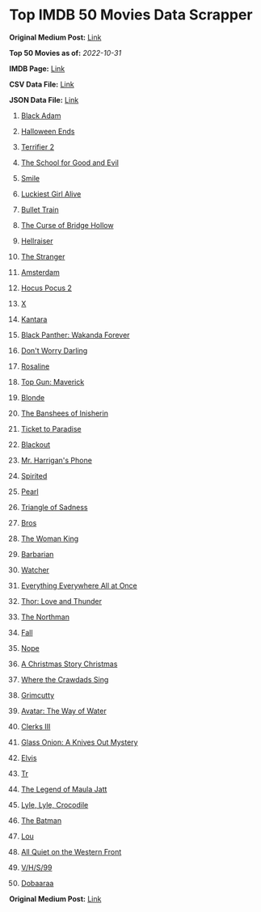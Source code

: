 # Top IMDB 50 Movies Data Scrapper

**Original Medium Post:** [Link](https://medium.com/@nishantsahoo/which-movie-should-i-watch-5c83a3c0f5b1) 

**Top 50 Movies as of:** _2022-10-31_

**IMDB Page:** [Link](http://www.imdb.com/search/title?release_date=2022,2022&title_type=feature)

**CSV Data File:** [Link](/Data/data.csv)

**JSON Data File:** [Link](/Data/data.json)

1. [Black Adam](https://www.imdb.com/title/tt6443346/?ref_=adv_li_tt)

2. [Halloween Ends](https://www.imdb.com/title/tt10665342/?ref_=adv_li_tt)

3. [Terrifier 2](https://www.imdb.com/title/tt10403420/?ref_=adv_li_tt)

4. [The School for Good and Evil](https://www.imdb.com/title/tt2935622/?ref_=adv_li_tt)

5. [Smile](https://www.imdb.com/title/tt15474916/?ref_=adv_li_tt)

6. [Luckiest Girl Alive](https://www.imdb.com/title/tt4595186/?ref_=adv_li_tt)

7. [Bullet Train](https://www.imdb.com/title/tt12593682/?ref_=adv_li_tt)

8. [The Curse of Bridge Hollow](https://www.imdb.com/title/tt15289240/?ref_=adv_li_tt)

9. [Hellraiser](https://www.imdb.com/title/tt0887261/?ref_=adv_li_tt)

10. [The Stranger](https://www.imdb.com/title/tt11897478/?ref_=adv_li_tt)

11. [Amsterdam](https://www.imdb.com/title/tt10304142/?ref_=adv_li_tt)

12. [Hocus Pocus 2](https://www.imdb.com/title/tt11909878/?ref_=adv_li_tt)

13. [X](https://www.imdb.com/title/tt13560574/?ref_=adv_li_tt)

14. [Kantara](https://www.imdb.com/title/tt15327088/?ref_=adv_li_tt)

15. [Black Panther: Wakanda Forever](https://www.imdb.com/title/tt9114286/?ref_=adv_li_tt)

16. [Don't Worry Darling](https://www.imdb.com/title/tt10731256/?ref_=adv_li_tt)

17. [Rosaline](https://www.imdb.com/title/tt1777606/?ref_=adv_li_tt)

18. [Top Gun: Maverick](https://www.imdb.com/title/tt1745960/?ref_=adv_li_tt)

19. [Blonde](https://www.imdb.com/title/tt1655389/?ref_=adv_li_tt)

20. [The Banshees of Inisherin](https://www.imdb.com/title/tt11813216/?ref_=adv_li_tt)

21. [Ticket to Paradise](https://www.imdb.com/title/tt14109724/?ref_=adv_li_tt)

22. [Blackout](https://www.imdb.com/title/tt8363392/?ref_=adv_li_tt)

23. [Mr. Harrigan's Phone](https://www.imdb.com/title/tt12908110/?ref_=adv_li_tt)

24. [Spirited](https://www.imdb.com/title/tt10999120/?ref_=adv_li_tt)

25. [Pearl](https://www.imdb.com/title/tt18925334/?ref_=adv_li_tt)

26. [Triangle of Sadness](https://www.imdb.com/title/tt7322224/?ref_=adv_li_tt)

27. [Bros](https://www.imdb.com/title/tt9731598/?ref_=adv_li_tt)

28. [The Woman King](https://www.imdb.com/title/tt8093700/?ref_=adv_li_tt)

29. [Barbarian](https://www.imdb.com/title/tt15791034/?ref_=adv_li_tt)

30. [Watcher](https://www.imdb.com/title/tt12004038/?ref_=adv_li_tt)

31. [Everything Everywhere All at Once](https://www.imdb.com/title/tt6710474/?ref_=adv_li_tt)

32. [Thor: Love and Thunder](https://www.imdb.com/title/tt10648342/?ref_=adv_li_tt)

33. [The Northman](https://www.imdb.com/title/tt11138512/?ref_=adv_li_tt)

34. [Fall](https://www.imdb.com/title/tt15325794/?ref_=adv_li_tt)

35. [Nope](https://www.imdb.com/title/tt10954984/?ref_=adv_li_tt)

36. [A Christmas Story Christmas](https://www.imdb.com/title/tt17220704/?ref_=adv_li_tt)

37. [Where the Crawdads Sing](https://www.imdb.com/title/tt9411972/?ref_=adv_li_tt)

38. [Grimcutty](https://www.imdb.com/title/tt17196124/?ref_=adv_li_tt)

39. [Avatar: The Way of Water](https://www.imdb.com/title/tt1630029/?ref_=adv_li_tt)

40. [Clerks III](https://www.imdb.com/title/tt11128440/?ref_=adv_li_tt)

41. [Glass Onion: A Knives Out Mystery](https://www.imdb.com/title/tt11564570/?ref_=adv_li_tt)

42. [Elvis](https://www.imdb.com/title/tt3704428/?ref_=adv_li_tt)

43. [Tr](https://www.imdb.com/title/tt14444726/?ref_=adv_li_tt)

44. [The Legend of Maula Jatt](https://www.imdb.com/title/tt4139928/?ref_=adv_li_tt)

45. [Lyle, Lyle, Crocodile](https://www.imdb.com/title/tt14668630/?ref_=adv_li_tt)

46. [The Batman](https://www.imdb.com/title/tt1877830/?ref_=adv_li_tt)

47. [Lou](https://www.imdb.com/title/tt5315210/?ref_=adv_li_tt)

48. [All Quiet on the Western Front](https://www.imdb.com/title/tt1016150/?ref_=adv_li_tt)

49. [V/H/S/99](https://www.imdb.com/title/tt21651560/?ref_=adv_li_tt)

50. [Dobaaraa](https://www.imdb.com/title/tt14042066/?ref_=adv_li_tt)

**Original Medium Post:** [Link](https://medium.com/@nishantsahoo/which-movie-should-i-watch-5c83a3c0f5b1) 
